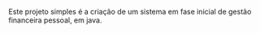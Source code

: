 Este projeto simples é a criação de um sistema em fase inicial de gestão financeira pessoal, em java.
